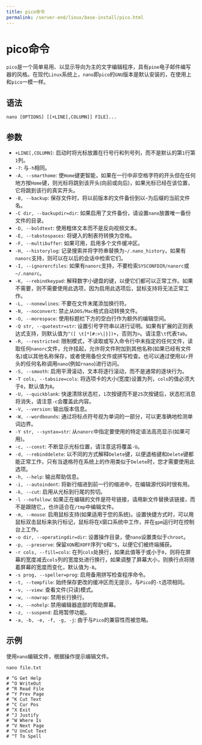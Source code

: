 ```yaml
---
title: pico命令
permalink: /server-end/linux/base-install/pico.html
---
```

  

# pico命令

`pico`是一个简单易用、以显示导向为主的文字编辑程序，具有`pine`电子邮件编写器的风格。在现代`Linux`系统上，`nano`即`pico`的`GNU`版本是默认安装的，在使用上和`pico`一模一样。

## 语法

```shell
nano [OPTIONS] [[+LINE[,COLUMN]] FILE]...
```

## 参数

- `+LINE[,COLUMN]`: 启动时将光标放置在行号行和列号列，而不是默认的第`1`行第`1`列。
- `-?`: 与`-h`相同。
- `-A, --smarthome`: 使`Home`键更智能，如果在一行中非空格字符的开头但在任何地方按`Home`键，则光标将跳到该开头(向前或向后)，如果光标已经在该位置，它将跳到该行的真实开头。
- `-B, --backup`: 保存文件时，将以前版本的文件备份到以`~`为后缀的当前文件名。
- `-C dir, --backupdir=dir`: 如果启用了文件备份，请设置`nano`放置唯一备份文件的目录。
- `-D, --boldtext`: 使用粗体文本而不是反向视频文本。
- `-E, --tabstospaces`: 将键入的制表符转换为空格。
- `-F, --multibuffer`: 如果可用，启用多个文件缓冲区。
- `-H, --historylog`: 记录搜索并将字符串替换为`~/.nano_history`，如果有`nanorc`支持，则可以在以后的会话中检索它们。
- `-I, --ignorercfiles`: 如果有`nanorc`支持，不要检索`SYSCONFDIR/nanorc`或`~/.nanorc`。
- `-K, --rebindkeypad`: 解释数字小键盘的键，以便它们都可以正常工作。如果不需要，则不需要使用此选项，因为启用此选项后，鼠标支持将无法正常工作。
- `-L, --nonewlines`: 不要在文件末尾添加换行符。
- `-N, --noconvert`: 禁止从`DOS/Mac`格式自动转换文件。
- `-O, --morespace`: 使用标题栏下方的空白行作为额外的编辑空间。
- `-Q str, --quotestr=str`: 设置引号字符串以进行证明。如果有扩展的正则表达式支持，则默认值为`^([ \t]*[#:>\|}])+`，否则为`>`。请注意`\t`代表`Tab`。
- `-R, --restricted`: 限制模式，不读取或写入命令行中未指定的任何文件，读取任何`nanorc`文件，允许挂起，允许将文件附加到其他名称(如果已经有文件名)或以其他名称保存，或者使用备份文件或拼写检查。也可以通过使用以`r`开头的任何名称调用`nano`(例如`rnano`)进行访问。
- `-S, --smooth`: 启用平滑滚动，文本将逐行滚动，而不是通常的逐块行为。
- `-T cols, --tabsize=cols`: 将选项卡的大小(宽度)设置为列，`cols`的值必须大于`0`，默认值为`8`。
- `-U, --quickblank`: 快速清除状态栏，`1`次按键而不是`25`次按键后，状态栏消息将消失，请注意`-c`会覆盖此内容。
- `-V, --version`: 输出版本信息。
- `-W, --wordbounds`: 通过将标点符号视为单词的一部分，可以更准确地检测单词边界。
- `-Y str, --syntax=str`: 从`nanorc`中指定要使用的特定语法高亮显示(如果可用)。
- `-c, --const`: 不断显示光标位置，请注意这将覆盖`-U`。
- `-d, --rebinddelete`: 以不同的方式解释`Delete`键，以便退格键和`Delete`键都能正常工作，只有当退格符在系统上的作用类似于`Delete`时，您才需要使用此选项。
- `-h, --help`: 输出帮助信息。
- `-i, --autoindent`: 将新行缩进到前一行的缩进中，在编辑源代码时很有用。
- `-k, --cut`: 启用从光标到行尾的剪切。
- `-l --nofollow`: 如果正在编辑的文件是符号链接，请用新文件替换该链接，而不是跟随它,，也许适合在`/tmp`中编辑文件。
- `-m, --mouse`: 启用鼠标支持(如果适用于您的系统)。设置快捷方式时，可以用鼠标双击鼠标来执行标记，鼠标将在`X`窗口系统中工作，并在`gpm`运行时在控制台上工作。
- `-o dir, --operatingdir=dir`: 设置操作目录，使`nano`设置类似于`chroot`。
- `-p, --preserve`: 保留`XON`和`XOFF`序列`^Q`和`^S`，以便它们被终端捕获。
- `-r cols, --fill=cols`: 在列`cols`处换行，如果此值等于或小于`0`，则将在屏幕的宽度减去`cols`列的宽度处进行换行，如果调整了屏幕大小，则换行点将随着屏幕的宽度而变化，默认值为`-8`。
- `-s prog, --speller=prog`: 启用备用拼写检查程序命令。
- `-t, --tempfile`: 始终保存更改的缓冲区而无提示，与`Pico`的`-t`选项相同。
- `-v, --view`: 查看文件(只读)模式。
- `-w, --nowrap`: 禁用长行换行。
- `-x, --nohelp`: 禁用编辑器底部的帮助屏幕。
- `-z, --suspend`: 启用暂停功能。
- `-a, -b, -e, -f, -g, -j`: 由于与`Pico`的兼容性而被忽略。

## 示例

使用`nano`编辑文件，根据操作提示编辑文件。

```shell
nano file.txt

# ^G Get Help
# ^O WriteOut
# ^R Read File
# ^Y Prev Page
# ^K Cut Text
# ^C Cur Pos
# ^X Exit
# ^J Justify
# ^W Where Is
# ^V Next Page
# ^U UnCut Text
# ^T To Spell
```
